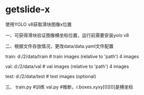 # getslide-x
使用YOLO v8获取滑块图像x位置

一、可获得滑块验证图像横坐标位置，运行前需要安装yolo v8

二、根据文件存放情况，更改data/data.yaml文件配置

train: d:/2/data/train  # train images (relative to 'path') 4 images

val: d:/2/data/val  # val images (relative to 'path') 4 images

test: d:/2/data/test  # test images (optional)

三、
train.py  #训练
val.py    #推断，r.boxes.xyxy[0][0]是横坐标


